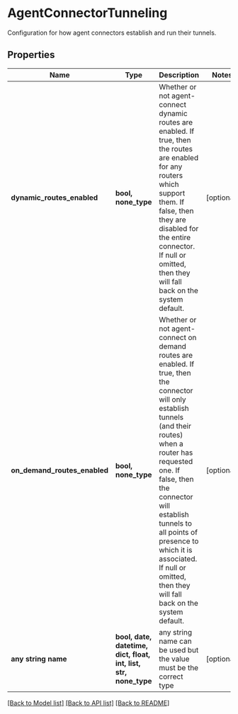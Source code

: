 # AgentConnectorTunneling

Configuration for how agent connectors establish and run their tunnels. 

## Properties
Name | Type | Description | Notes
------------ | ------------- | ------------- | -------------
**dynamic_routes_enabled** | **bool, none_type** | Whether or not agent-connect dynamic routes are enabled. If true, then the routes are enabled for any routers which support them. If false, then they are disabled for the entire connector. If null or omitted, then they will fall back on the system default.  | [optional] 
**on_demand_routes_enabled** | **bool, none_type** | Whether or not agent-connect on demand routes are enabled. If true, then the connector will only establish tunnels (and their routes) when a router has requested one. If false, then  the connector will establish tunnels to all points of presence to which it is associated. If null or omitted, then they will fall back on the system default.  | [optional] 
**any string name** | **bool, date, datetime, dict, float, int, list, str, none_type** | any string name can be used but the value must be the correct type | [optional]

[[Back to Model list]](../README.md#documentation-for-models) [[Back to API list]](../README.md#documentation-for-api-endpoints) [[Back to README]](../README.md)


